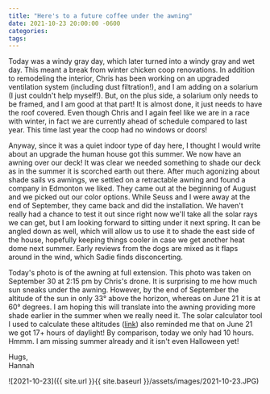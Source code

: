 ```yaml
---
title: "Here's to a future coffee under the awning"
date: 2021-10-23 20:00:00 -0600
categories:
tags:
---
```


Today was a windy gray day, which later turned into a windy gray and wet day. This meant a break from winter chicken coop renovations. In addition to remodeling the interior, Chris has been working on an upgraded ventilation system (including dust filtration!), and I am adding on a solarium (I just couldn't help myself!). But, on the plus side, a solarium only needs to be framed, and I am good at that part! It is almost done, it just needs to have the roof covered. Even though Chris and I again feel like we are in a race with winter, in fact we are currently ahead of schedule compared to last year. This time last year the coop had no windows or doors!

Anyway, since it was a quiet indoor type of day here, I thought I would write about an upgrade the human house got this summer. We now have an awning over our deck! It was clear we needed something to shade our deck as in the summer it is scorched earth out there. After much agonizing about shade sails vs awnings, we settled on a retractable awning and found a company in Edmonton we liked. They came out at the beginning of August and we picked out our color options. While Seuss and I were away at the end of September, they came back and did the installation. We haven't really had a chance to test it out since right now we'll take all the solar rays we can get, but I am looking forward to sitting under it next spring. It can be angled down as well, which will allow us to use it to shade the east side of the house, hopefully keeping things cooler in case we get another heat dome next summer. Early reviews from the dogs are mixed as it flaps around in the wind, which Sadie finds disconcerting.

Today's photo is of the awning at full extension. This photo was taken on September 30 at 2:15 pm by Chris's drone. It is surprising to me how much sun sneaks under the awning. However, by the end of September the altitude of the sun in only 33° above the horizon, whereas on June 21 it is at 60° degrees. I am hoping this will translate into the awning providing more shade earlier in the summer when we really need it. The solar calculator tool I used to calculate these altitudes ([link](https://www.suncalc.org "SunCalc")) also reminded me that on June 21 we got 17+ hours of daylight! By comparison, today we only had 10 hours. Hmmm. I am missing summer already and it isn't even Halloween yet!

Hugs,<br />
Hannah

![2021-10-23]({{ site.url }}{{ site.baseurl }}/assets/images/2021-10-23.JPG)